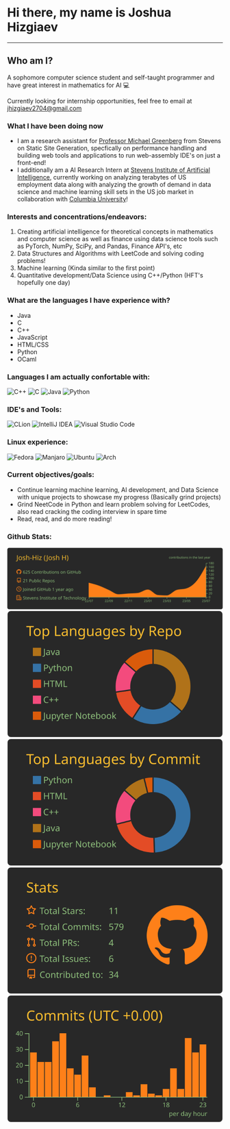 # Hi there, my name is Joshua Hizgiaev 
--------------------------------------
## Who am I?
A sophomore computer science student and self-taught programmer and have great interest in mathematics for AI :computer:

Currently looking for internship opportunities, feel free to email at jhizgiaev2704@gmail.com

### What I have been doing now
- I am a research assistant for [Professor Michael Greenberg](https://greenberg.science/) from Stevens on Static Site Generation, specfically on performance handling and building web tools and applications to run web-assembly IDE's on just a front-end!
- I additionally am a AI Research Intern at [Stevens Institute of Artificial Intelligence](https://www.stevens.edu/stevens-institute-for-artificial-intelligence), currently working on analyzing terabytes of US employment data along with analyzing the growth of demand in data science and machine learning skill sets in the US job market in collaboration with [Columbia University](https://research.columbia.edu/)!

### Interests and concentrations/endeavors:
1. Creating artificial intelligence for theoretical concepts in mathematics and computer science as well as finance using data science tools such as PyTorch, NumPy, SciPy, and Pandas, Finance API's, etc
2. Data Structures and Algorithms with LeetCode and solving coding problems!
3. Machine learning (Kinda similar to the first point)
4. Quantitative development/Data Science using C++/Python (HFT's hopefully one day)

### What are the languages I have experience with?
- Java
- C
- C++
- JavaScript
- HTML/CSS
- Python
- OCaml

### Languages I am actually confortable with:
![C++](https://img.shields.io/badge/c++-%2300599C.svg?style=for-the-badge&logo=c%2B%2B&logoColor=white)
![C](https://img.shields.io/badge/c-%2300599C.svg?style=for-the-badge&logo=c&logoColor=white)
![Java](https://img.shields.io/badge/java-%23ED8B00.svg?style=for-the-badge&logo=java&logoColor=white)
![Python](https://img.shields.io/badge/python-3670A0?style=for-the-badge&logo=python&logoColor=ffdd54)

### IDE's and Tools:
![CLion](https://img.shields.io/badge/CLion-black?style=for-the-badge&logo=clion&logoColor=white)
![IntelliJ IDEA](https://img.shields.io/badge/IntelliJIDEA-000000.svg?style=for-the-badge&logo=intellij-idea&logoColor=white)
![Visual Studio Code](https://img.shields.io/badge/Visual%20Studio%20Code-0078d7.svg?style=for-the-badge&logo=visual-studio-code&logoColor=white)

### Linux experience:
![Fedora](https://img.shields.io/badge/Fedora-294172?style=for-the-badge&logo=fedora&logoColor=white)
![Manjaro](https://img.shields.io/badge/Manjaro-35BF5C?style=for-the-badge&logo=Manjaro&logoColor=white)
![Ubuntu](https://img.shields.io/badge/Ubuntu-E95420?style=for-the-badge&logo=ubuntu&logoColor=white)
![Arch](https://img.shields.io/badge/Arch%20Linux-1793D1?logo=arch-linux&logoColor=fff&style=for-the-badge)

### Current objectives/goals:
- Continue learning machine learning, AI development, and Data Science with unique projects to showcase my progress (Basically grind projects)
- Grind NeetCode in Python and learn problem solving for LeetCodes, also read cracking the coding interview in spare time
- Read, read, and do more reading!

### Github Stats:


[![](https://raw.githubusercontent.com/Josh-Hiz/josh-hiz/main/profile-summary-card-output/gruvbox/0-profile-details.svg)](https://github.com/vn7n24fzkq/github-profile-summary-cards)
[![](https://raw.githubusercontent.com/Josh-Hiz/josh-hiz/main/profile-summary-card-output/gruvbox/1-repos-per-language.svg)](https://github.com/vn7n24fzkq/github-profile-summary-cards) [![](https://raw.githubusercontent.com/Josh-Hiz/josh-hiz/main/profile-summary-card-output/gruvbox/2-most-commit-language.svg)](https://github.com/vn7n24fzkq/github-profile-summary-cards)
[![](https://raw.githubusercontent.com/Josh-Hiz/josh-hiz/main/profile-summary-card-output/gruvbox/3-stats.svg)](https://github.com/vn7n24fzkq/github-profile-summary-cards) [![](https://raw.githubusercontent.com/Josh-Hiz/josh-hiz/main/profile-summary-card-output/gruvbox/4-productive-time.svg)](https://github.com/vn7n24fzkq/github-profile-summary-cards)
